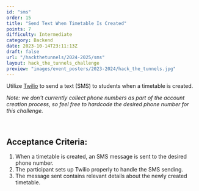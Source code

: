 ```yaml
---
id: "sms"
order: 15
title: "Send Text When Timetable Is Created"
points: 7
difficulty: Intermediate
category: Backend
date: 2023-10-14T23:11:13Z
draft: false
url: "/hackthetunnels/2024-2025/sms"
layout: hack_the_tunnels_challenge
preview: "images/event_posters/2023-2024/hack_the_tunnels.jpg"
---
```


Utilize [Twilio](https://www.twilio.com/en-us) to send a text (SMS) to students when a timetable is created.

_Note: we don't currently collect phone numbers as part of the account creation process, so feel free to hardcode the desired phone number for this challenge._

<br/>

## Acceptance Criteria:

1. When a timetable is created, an SMS message is sent to the desired phone number.
2. The participant sets up Twilio properly to handle the SMS sending.
3. The message sent contains relevant details about the newly created timetable.
